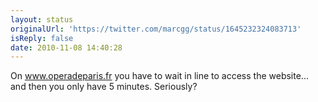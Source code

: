 ```yaml
---
layout: status
originalUrl: 'https://twitter.com/marcgg/status/1645232324083713'
isReply: false
date: 2010-11-08 14:40:28
---
```


On www.operadeparis.fr you have to wait in line to access the website... and then you only have 5 minutes. Seriously?
